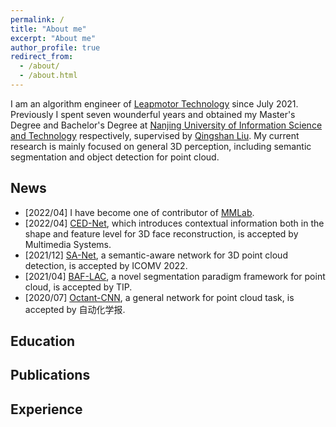```yaml
---
permalink: /
title: "About me"
excerpt: "About me"
author_profile: true
redirect_from: 
  - /about/
  - /about.html
---
```


I am an algorithm engineer of [Leapmotor Technology](https://www.leapmotor.com/home) since July 2021. Previously I spent seven wounderful years and obtained my Master's Degree and Bachelor's Degree at [Nanjing University of Information Science and Technology](https://www.nuist.edu.cn/main.htm) respectively, supervised by [Qingshan Liu](https://faculty.nuist.edu.cn/liuqingshan/zh_CN/index.htm). My current research is mainly focused on general 3D perception, including semantic segmentation and object detection for point cloud.

News
----

- [2022/04] I have become one of contributor of [MMLab](https://openmmlab.com/).
- [2022/04] [CED-Net](https://link.springer.com/article/10.1007/s00530-022-00938-2), which introduces contextual information both in the shape and feature level for 3D face reconstruction, is accepted by Multimedia Systems.
- [2021/12] [SA-Net](https://www.spiedigitallibrary.org/conference-proceedings-of-spie/12173/1217318/Semantic-aware-object-detection-for-3D-point-cloud/10.1117/12.2634724.short?SSO=1), a semantic-aware network for 3D point cloud detection, is accepted by ICOMV 2022.
- [2021/04] [BAF-LAC](https://ieeexplore.ieee.org/abstract/document/9410334), a novel segmentation paradigm framework for point cloud, is accepted by TIP.
- [2020/07] [Octant-CNN](http://www.aas.net.cn/article/doi/10.16383/j.aas.c200080), a general network for point cloud task, is accepted by 自动化学报. 

Education
---------

Publications
------------

Experience
----------
